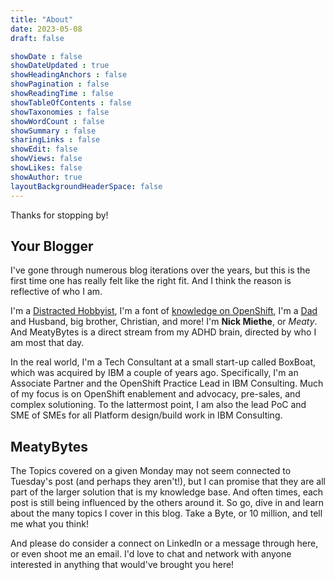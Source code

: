```yaml
---
title: "About"
date: 2023-05-08
draft: false

showDate : false
showDateUpdated : true
showHeadingAnchors : false
showPagination : false
showReadingTime : false
showTableOfContents : false
showTaxonomies : false
showWordCount : false
showSummary : false
sharingLinks : false
showEdit: false
showViews: false
showLikes: false
showAuthor: true
layoutBackgroundHeaderSpace: false
---
```


Thanks for stopping by!

## Your Blogger

I've gone through numerous blog iterations over the years, but this is the first time one has really felt like the right fit. And I think the reason is reflective of who I am.

I'm a [Distracted Hobbyist](https://distractedhobbyists.com), I'm a font of [knowledge on OpenShift](https://openshift.blog), I'm a [Dad](https://yalls.dad) and Husband, big brother, Christian, and more! I'm **Nick Miethe**, or *Meaty*. And MeatyBytes is a direct stream from my ADHD brain, directed by who I am most that day.

In the real world, I'm a Tech Consultant at a small start-up called BoxBoat, which was acquired by IBM a couple of years ago. Specifically, I'm an Associate Partner and the OpenShift Practice Lead in IBM Consulting. Much of my focus is on OpenShift enablement and advocacy, pre-sales, and complex solutioning. To the lattermost point, I am also the lead PoC and SME of SMEs for all Platform design/build work in IBM Consulting.

## MeatyBytes

The Topics covered on a given Monday may not seem connected to Tuesday's post (and perhaps they aren't!), but I can promise that they are all part of the larger solution that is my knowledge base. And often times, each post is still being influenced by the others around it. So go, dive in and learn about the many topics I cover in this blog. Take a Byte, or 10 million, and tell me what you think!

And please do consider a connect on LinkedIn or a message through here, or even shoot me an email. I'd love to chat and network with anyone interested in anything that would've brought you here!

<div data-iframe-width="150" data-iframe-height="270" data-share-badge-id="25394e6a-749a-4b41-925e-902b23c4e549" data-share-badge-host="https://www.credly.com"></div><script type="text/javascript" async src="//cdn.credly.com/assets/utilities/embed.js"></script>
